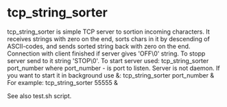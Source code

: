 # tcp_string_sorter

tcp_string_sorter is simple TCP server to sortion incoming characters.
It receives strings with zero on the end,
sorts chars in it by descending of ASCII-codes,
and sends sorted string back with zero on the end.
Connection with client finished if server gives 'OFF\0' string.
To stopp server send to it string 'STOP\0'.
To start server used:
	tcp_string_sorter port_number
where port_number - is port to listen.
Server is not daemon. If you want to start it in background use &:
	tcp_string_sorter port_number &
For example:
	tcp_string_sorter 55555 &
	
See also test.sh script.

